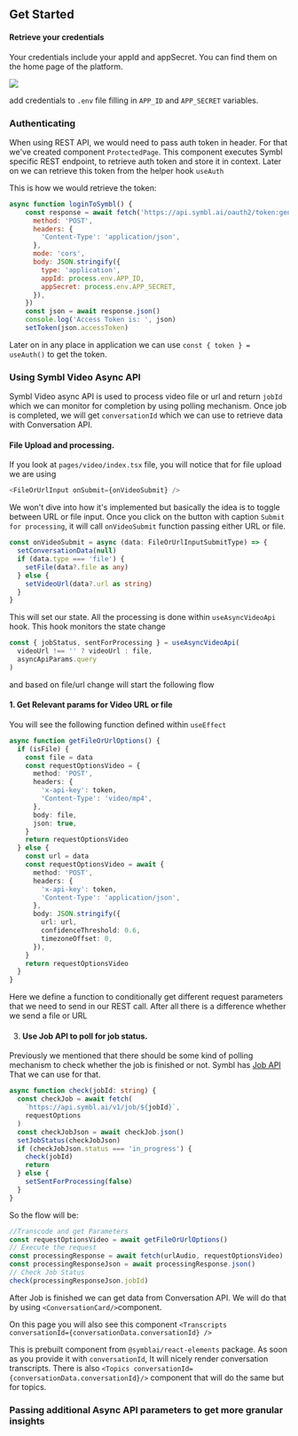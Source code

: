 ## Get Started

#### Retrieve your credentials

Your credentials include your appId and appSecret. You can find them on the home page of the platform.

![](https://docs.symbl.ai/images/credentials-faf6f434.png)

add credentials to `.env` file filling in `APP_ID` and `APP_SECRET` variables.

### Authenticating

When using REST API, we would need to pass auth token in header. For that we've created component `ProtectedPage`. This component executes Symbl specific REST endpoint, to retrieve auth token and store it in context. Later on we can retrieve this token from the helper hook `useAuth`

This is how we would retrieve the token:

```javascript
async function loginToSymbl() {
    const response = await fetch('https://api.symbl.ai/oauth2/token:generate', {
      method: 'POST',
      headers: {
        'Content-Type': 'application/json',
      },
      mode: 'cors',
      body: JSON.stringify({
        type: 'application',
        appId: process.env.APP_ID,
        appSecret: process.env.APP_SECRET,
      }),
    })
    const json = await response.json()
    console.log('Access Token is: ', json)
    setToken(json.accessToken)
```

Later on in any place in application we can use `const { token } = useAuth()` to get the token.

### Using Symbl Video Async API

Symbl Video async API is used to process video file or url and return `jobId` which we can monitor for completion by using polling mechanism. Once job is completed, we will get `conversationId` which we can use to retrieve data with Conversation API.

#### File Upload and processing.

If you look at `pages/video/index.tsx` file, you will notice that for file upload we are using

```typescript
<FileOrUrlInput onSubmit={onVideoSubmit} />
```

We won't dive into how it's implemented but basically the idea is to toggle between URL or file input. Once you click on the button with caption `Submit for processing`, it will call `onVideoSubmit` function passing either URL or file.

```typescript
const onVideoSubmit = async (data: FileOrUrlInputSubmitType) => {
  setConversationData(null)
  if (data.type === 'file') {
    setFile(data?.file as any)
  } else {
    setVideoUrl(data?.url as string)
  }
}
```

This will set our state.
All the processing is done within `useAsyncVideoApi` hook. This hook monitors the state change

```typescript
const { jobStatus, sentForProcessing } = useAsyncVideoApi(
  videoUrl !== '' ? videoUrl : file,
  asyncApiParams.query
)
```

and based on file/url change will start the following flow

#### 1. Get Relevant params for Video URL or file

You will see the following function defined within `useEffect`

```typescript
async function getFileOrUrlOptions() {
  if (isFile) {
    const file = data
    const requestOptionsVideo = {
      method: 'POST',
      headers: {
        'x-api-key': token,
        'Content-Type': 'video/mp4',
      },
      body: file,
      json: true,
    }
    return requestOptionsVideo
  } else {
    const url = data
    const requestOptionsVideo = await {
      method: 'POST',
      headers: {
        'x-api-key': token,
        'Content-Type': 'application/json',
      },
      body: JSON.stringify({
        url: url,
        confidenceThreshold: 0.6,
        timezoneOffset: 0,
      }),
    }
    return requestOptionsVideo
  }
}
```

Here we define a function to conditionally get different request parameters that we need to send in our REST call. After all there is a difference whether we send a file or URL

3. #### Use Job API to poll for job status.

Previously we mentioned that there should be some kind of polling mechanism to check whether the job is finished or not. Symbl has [Job API](https://docs.symbl.ai/#job-api) That we can use for that.

```typescript
async function check(jobId: string) {
  const checkJob = await fetch(
    `https://api.symbl.ai/v1/job/${jobId}`,
    requestOptions
  )
  const checkJobJson = await checkJob.json()
  setJobStatus(checkJobJson)
  if (checkJobJson.status === 'in_progress') {
    check(jobId)
    return
  } else {
    setSentForProcessing(false)
  }
}
```

So the flow will be:

```typescript
//Transcode and get Parameters
const requestOptionsVideo = await getFileOrUrlOptions()
// Execute the request
const processingResponse = await fetch(urlAudio, requestOptionsVideo)
const processingResponseJson = await processingResponse.json()
// Check Job Status
check(processingResponseJson.jobId)
```

After Job is finished we can get data from Conversation API. We will do that by using `<ConversationCard/>`component.

On this page you will also see this component `<Transcripts conversationId={conversationData.conversationId} />`

This is prebuilt component from `@symblai/react-elements` package. As soon as you provide it with `conversationId`, It will nicely render conversation transcripts. There is also `<Topics conversationId={conversationData.conversationId}/>` component that will do the same but for topics.

### Passing additional Async API parameters to get more granular insights
